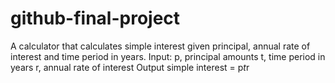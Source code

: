 # github-final-project

A calculator that calculates simple interest given principal, annual rate of interest and time period in years.
Input:
   p, principal amounts
   t, time period in years
   r, annual rate of interest
Output
   simple interest = p*t*r
